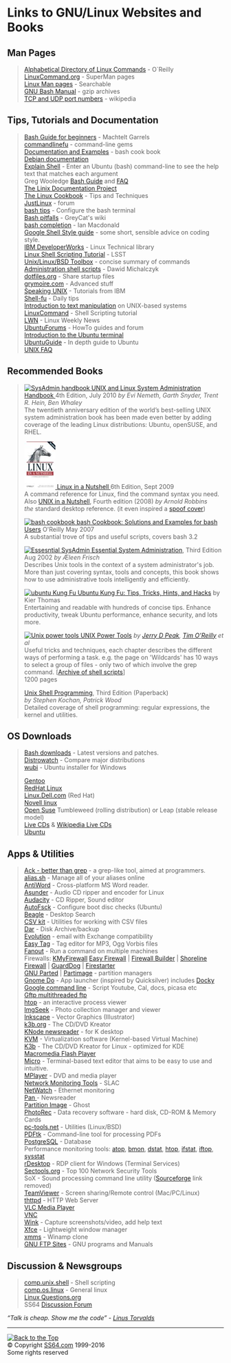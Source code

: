 

<h1>Links to GNU/Linux Websites and Books</h1>
<h2>Man Pages</h2>
<blockquote>
<p><a href="http://archive.oreilly.com/linux/cmd/">Alphabetical Directory of Linux Commands</a> - O`Reilly<br>
<a href="http://www.linuxcommand.org/superman_pages.php">LinuxCommand.org</a> - SuperMan pages<br>
<a href="http://techpubs.sgi.com/library/tpl/cgi-bin/browse.cgi?db=man&amp;coll=linux&amp;pth=/man1">Linux Man pages</a> - Searchable<br>
<a href="http://www.gnu.org/manual/"> GNU Bash Manual</a> - gzip archives<br>
<a href="http://en.wikipedia.org/wiki/List_of_TCP_and_UDP_port_numbers">TCP and UDP port numbers</a>  - wikipedia </p></blockquote>
<h2>Tips, Tutorials and Documentation</h2>
<blockquote>
<p> <a href="http://tldp.org/LDP/Bash-Beginners-Guide/html/index.html">Bash Guide for beginners</a> - Machtelt Garrels<br>
<a href="http://www.commandlinefu.com/commands/browse">commandlinefu</a> - command-line gems<br>
<a href="http://www.bashcookbook.com/bashinfo/"> Documentation and Examples</a> - bash cook book<br>
<a href="http://www.debian.org/doc/">Debian documentation</a><br>
<a href="http://explainshell.com/">Explain Shell</a> - Enter an Ubuntu (bash) command-line to see the help text that matches each argument <br>
Greg Wooledge <a href="http://mywiki.wooledge.org/BashGuide">Bash Guide</a> and <a href="http://mywiki.wooledge.org/BashFAQ">FAQ</a><br>
<a href="http://tldp.org/">The Linix Documentation Project </a><br>
<a href="http://www.dsl.org/cookbook/cookbook_toc.html">The Linux Cookbook</a> - Tips and Techniques<br>
<a href="http://forums.justlinux.com/">JustLinux</a> - forum<br>
<a href="http://www.ukuug.org/events/linux2003/papers/bash_tips/">bash tips</a> - 
Configure the bash terminal<br>
<a href="http://wooledge.org/mywiki/BashPitfalls">Bash pitfalls</a> - 
GreyCat's wiki<br>
<a href="http://www.caliban.org/bash/#completion">bash completion</a> - 
Ian Macdonald<br>
<a href="https://google.github.io/styleguide/shell.xml">Google Shell Style guide</a> - some short, sensible advice on coding style.<br>
<a href="http://www.ibm.com/developerworks/views/linux/libraryview.jsp">IBM DeveloperWorks</a> - 
Linux Technical library<br>
<a href="http://bash.cyberciti.biz/guide/Main_Page">Linux Shell Scripting Tutorial</a> - LSST<br>
<a href="http://cb.vu/unixtoolbox.xhtml">Unix/Linux/BSD Toolbox</a> - concise summary of commands <br>
<a href="http://www.comp.eonworks.com/scripts/scripts.html">Administration shell scripts</a> - Dawid Michalczyk<br>
<a href="http://dotfiles.org/">dotfiles.org</a> - Share startup files<br>
<a href="http://www.grymoire.com/Unix/">grymoire.com</a> - Advanced stuff<br>
<a href="http://www-128.ibm.com/developerworks/views/aix/libraryview.jsp?search_by=speaking+UNIX+Part">Speaking UNIX</a> - Tutorials from IBM<br>
<a href="http://www.shell-fu.org/lister.php">Shell-fu</a> - Daily tips<br>
<a href="http://www.ibm.com/developerworks/aix/library/au-unixtext/index.html#25.Resources|outline">Introduction to text manipulation</a> on UNIX-based systems<br>
<a href="http://linuxcommand.org/learning_the_shell.php"> LinuxCommand</a> - Shell Scripting tutorial<br> 
<a href="https://lwn.net/">LWN</a> - Linux Weekly News<br>
<a href="http://ubuntuforums.org/forumdisplay.php?f=100">UbuntuForums</a> - HowTo guides and forum <br>
<a href="https://help.ubuntu.com/community/UsingTheTerminal">Introduction to the  Ubuntu terminal </a><br>
<a href="http://ubuntuguide.org/wiki/Main_Page">UbuntuGuide</a> - In depth guide to Ubuntu <br>
<a href="http://www.faqs.org/faqs/unix-faq/shell/">UNIX FAQ</a> </p>
</blockquote>
<h2> Recommended Books</h2>
<blockquote>
<p><a href="http://www.amazon.com/dp/0131480057?tag=ss64"> <img src="unixsysadmin.jpg" alt="SysAdmin handbook" width="84" height="110" class="pic"> UNIX and Linux System Administration Handbook </a> 4th Edition, July 2010 <i>by Evi Nemeth, Garth Snyder, Trent R. Hein, Ben Whaley</i><br>
The twentieth anniversary edition of the world’s best-selling UNIX system administration book has been made even better by adding coverage of the leading Linux distributions: Ubuntu, openSUSE, and RHEL.</p>
<p><a href="http://www.amazon.com/dp/0596154488?tag=ss64"><img src="linuxnutshell.gif" alt="linux nutshell" width="72" height="110" class="pic"> Linux in a Nutshell </a> 6th Edition, Sept 2009 <br>
A command reference for Linux, find the command syntax you need. Also <a href="http://www.amazon.com/dp/0596100299?tag=ss64">UNIX in a Nutshell</a>, Fourth edition (2008) <i>by Arnold Robbins</i><br>
<i>the </i>standard desktop reference. (it even inspired a <a href="acid.jpg">spoof cover</a>)</p>
<p><a href="http://www.amazon.com/dp/0596526784?tag=ss64"><img src="bash_cookbook.jpg" width="122" height="149" alt="bash cookbook"> bash Cookbook: Solutions and Examples for bash Users</a> O'Reilly May 2007<br>
A substantial trove of tips and useful scripts, 
covers bash 3.2</p>
<p><a href="http://www.amazon.com/dp/0596003439?tag=ss64"><img src="nix_essential.jpg" alt="Essesntial SysAdmin" width="120" height="160" class="pic"> Essential System Administration</a>, Third Edition Aug 2002 <i>by Æleen Frisch</i><br>
Describes Unix tools in the context of a system administrator's job. More than just covering syntax, tools and concepts, this book shows how to use administrative tools intelligently and efficiently.</p>
<p><a href="http://www.amazon.com/dp/1934356220?tag=ss64"><img src="bash-kier-ubuntu.jpg" alt="ubuntu Kung Fu" width="75" height="75" class="pic"> Ubuntu Kung Fu: Tips, Tricks, Hints, and Hacks</a> by Kier Thomas<br>
Entertaining and  readable with hundreds of concise tips. Enhance productivity, tweak Ubuntu performance,  enhance security, and lots more.</p>
<p><a href="http://www.amazon.com/dp/0596003307?tag=ss64"><img src="unixpowertools.jpg" alt="Unix power tools" width="68" height="90" class="pic"> UNIX Power Tools</a> <i>by <a href="http://www.jpeek.com/">Jerry D Peak</a>, <a href="http://radar.oreilly.com/tim/">Tim O'Reilly</a> et al</i><br>
Useful tricks and techniques, each chapter describes the different ways of performing a task. e.g. the page on 'Wildcards' has 10 ways to select a group of files - only two of which involve the grep command. [<a href="ftp://ftp.ora.com/published/oreilly/power_tools/unix/upt9707.tgz">Archive of shell scripts</a>] <br>
1200 pages </p>
<p><a href="http://www.amazon.com/dp/0672324903?tag=ss64"> Unix Shell Programming</a>, Third Edition (Paperback)<br>
<i>by Stephen Kochan, Patrick Wood </i><br>
Detailed coverage of shell programming: regular expressions, the kernel and utilities.</p>
</blockquote>
<h2>OS Downloads</h2>
<blockquote>
<p><a href="http://ftp.gnu.org/gnu/bash/">Bash downloads</a> - Latest versions and patches.<br>
<a href="http://distrowatch.com/dwres.php?resource=major">Distrowatch</a> - Compare major distributions<br>
<a href="http://wubi-installer.org/">wubi</a> - Ubuntu installer for Windows</p>
<p><a href="http://www.gentoo.org/">Gentoo</a><br>
<a href="https://access.redhat.com/downloads/">RedHat Linux</a> <br>
<a href="http://linux.dell.com/">Linux.Dell.com</a> (Red Hat) <br>
<a href="http://www.novell.com/linux/">Novell linux</a> <br>
<a href="https://www.opensuse.org/">Open Suse</a> Tumbleweed (rolling distribution) or Leap (stable release model)<br>
<a href="http://livecdlist.com/">Live CDs</a> &amp; <a href="http://en.wikipedia.org/wiki/List_of_LiveCDs">Wikipedia Live CDs</a><br>
<a href="http://www.ubuntu.com/">Ubuntu</a></p>
</blockquote>
<h2>Apps &amp; Utilities</h2>
<blockquote>
<p><a href="http://betterthangrep.com/">Ack - better than grep</a> - a   grep-like tool, aimed at programmers.<br>
<a href="http://alias.sh/">alias.sh</a> - Manage all of your aliases online<br>
<a href="http://www.winfield.demon.nl/">AntiWord</a> - Cross-platform MS Word reader.<br>
<a href="http://littlesvr.ca/asunder/">Asunder</a> - Audio CD ripper and encoder for Linux<br>
<a href="http://web.audacityteam.org/">Audacity</a> - CD Ripper, Sound editor<br>
<a href="https://wiki.ubuntu.com/AutoFsck">AutoFsck</a> - Configure boot disc checks (Ubuntu)<br>
<a href="http://beagle-project.org/">Beagle</a> - Desktop Search<br>
<a href="http://csvkit.readthedocs.org/en/0.9.0/">CSV kit</a> - Utilities for working with CSV files<br>
<a href="http://dar.linux.free.fr/">Dar</a> - Disk Archive/backup<br>
<a href="http://www.novell.com/products/desktop/features/evolution.html">Evolution</a> - email with Exchange compatibility<br>
<a href="https://wiki.gnome.org/Apps/EasyTAG">Easy Tag</a> - Tag editor for MP3, Ogg Vorbis files<br>
<a href="http://www.stearns.org/fanout/README.html">Fanout</a> - Run a command on multiple machines<br>
Firewalls: <a href="http://www.kmyfirewall.org/">KMyFirewall</a> <a href="http://easyfwgen.morizot.net/">Easy Firewall</a> | <a href="http://www.fwbuilder.org/">Firewall Builder</a> | <a href="http://www.shorewall.net/">Shoreline Firewall</a> | <a href="http://www.simonzone.com/software/guarddog/">GuardDog</a> | <a href="http://www.fs-security.com/">Firestarter</a><br>
<a href="http://www.gnu.org/software/parted/parted.html">GNU Parted</a> |   <a href="http://www.partimage.org/">Partimage</a> - partition managers<br>
<a href="http://do.davebsd.com/">Gnome Do</a> - 
App launcher (inspired by Quicksilver) includes <a href="http://do.davebsd.com/wiki/Docky">Docky</a> <br>
<a href="http://code.google.com/p/googlecl/wiki/ExampleScripts">Google command line</a> - Script Youtube, Cal, docs, picasa etc <br>
<a href="http://gftp.seul.org/">Gftp multithreaded ftp</a> <br>
<a href="http://hisham.hm/htop/">htop</a> -  an interactive process viewer<br>
<a href="http://www.imgseek.net/">ImgSeek</a> - Photo collection manager and viewer<br>
<a href="http://www.inkscape.org/">Inkscape</a> - Vector Graphics (Illustrator)<br>
<a href="http://www.k3b.org/">k3b.org</a> - The CD/DVD Kreator<br>
<a href="http://userbase.kde.org/Kontact">KNode newsreader</a> - for K desktop<br>
<a href="http://www.linux-kvm.org/">KVM</a> -  Virtualization software (Kernel-based Virtual Machine) <br>
<a href="http://www.k3b.org/">K3b</a> - The CD/DVD Kreator for Linux - optimized for KDE<br>
<a href="http://www.adobe.com/shockwave/download/download.cgi?P1_Prod_Version=ShockwaveFlash">Macromedia Flash Player</a><br>
<a href="https://github.com/zyedidia/micro">Micro</a> - Terminal-based text editor that aims to be easy to use and intuitive.<br>
<a href="http://www.mplayerhq.hu/">MPlayer</a> - DVD and media player<br>
<a href="http://www.slac.stanford.edu/xorg/nmtf/nmtf-tools.html">Network Monitoring Tools</a> - SLAC<br>
<a href="http://www.slctech.org/%7Emackay/NETWATCH/netwatch.html">NetWatch</a> - 
Ethernet monitoring<br>
<a href="http://pan.rebelbase.com/">Pan </a>- Newsreader <br>
<a href="http://www.partimage.org/">Partition Image</a> - Ghost<br>
<a href="http://www.cgsecurity.org/wiki/PhotoRec">PhotoRec</a> - Data recovery software  - hard disk, CD-ROM &amp; Memory Cards<br>
<a href="http://www.pc-tools.net/unix/">pc-tools.net</a> - Utilities (Linux/BSD)<br>
<a href="https://www.pdflabs.com/tools/pdftk-server/">PDFtk</a> - Command-line tool for processing PDFs<br>
<a href="http://www.postgresql.org/">PostgreSQL</a> - Database <br>
Performance monitoring tools: <a href="http://freshmeat.net/projects/atop/">atop</a>, <a href="http://freshmeat.net/projects/bmon/">bmon</a>, <a href="http://dag.wieers.com/home-made/dstat/">dstat</a>, <a href="http://hisham.hm/htop/">htop</a>, <a href="http://gael.roualland.free.fr/ifstat/">ifstat</a>, <a href="http://www.ex-parrot.com/pdw/iftop/">iftop</a>, <a href="http://pagesperso-orange.fr/sebastien.godard/">sysstat</a><br>
<a href="http://www.rdesktop.org/">rDesktop</a> - 
RDP client for Windows (Terminal Services)<br>
<a href="http://sectools.org/">Sectools.org</a> - Top 100 Network Security Tools<br>
SoX - Sound processing command line utility (<a href="http://helb.github.io/goodbye-sourceforge/">Sourceforge</a> link removed)<br>
<a href="http://www.teamviewer.com/">TeamViewer</a> - Screen sharing/Remote control (Mac/PC/Linux)<br>
<a href="http://www.acme.com/software/thttpd/">thttpd</a> - HTTP Web Server<br>
<a href="http://www.videolan.org/vlc/">VLC Media Player</a>  <br>
<a href="http://www.realvnc.com/products/download.html">VNC<br></a><a href="http://www.debugmode.com/wink/">Wink</a> - Capture screenshots/video, add help text<br>
<a href="http://www.xfce.org">Xfce</a> - Lightweight  window manager <br>
<a href="http://www.xmms.org/">xmms</a> - Winamp clone<br>
<a href="http://www.gnu.org/prep/ftp.html">GNU FTP Sites</a> - GNU programs and Manuals</p>
</blockquote>
<h2>Discussion &amp; Newsgroups</h2>
<blockquote><p>
<a href="https://groups.google.com/forum/#!forum/comp.unix.shell">comp.unix.shell</a> - Shell scripting<br>
<a href="https://groups.google.com/forum/#!forum/comp.os.linux">comp.os.linux</a> - General linux<br>
<a href="http://www.linuxquestions.org/questions/index.php">Linux Questions.org</a><br>
SS64 <a href="http://ss64.org/"> Discussion Forum</a> </p>
</blockquote>
<p class="quote"><i>“Talk is cheap. Show me the code” - <a href="http://lkml.org/lkml/2000/8/25/132">Linus Torvalds</a></i></p><!-- #BeginLibraryItem "/Library/foot_menu.lbi" --><hr>
<div id="bl" class="footer"><a href="bash.html#"><img src="../images/top.png" width="30" height="22" alt="Back to the Top"></a></div>
<div id="br" class="footer, tagline">© Copyright <a href="../index.html">SS64.com</a> 1999-2016<br>
Some rights reserved</div><!-- #EndLibraryItem -->
